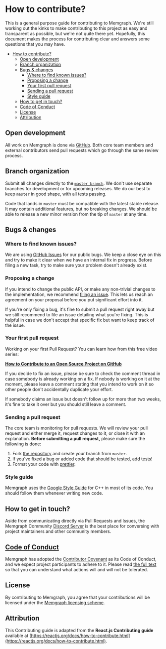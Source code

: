 # How to contribute?

This is a general purpose guide for contributing to Memgraph. We're still
working out the kinks to make contributing to this project as easy and
transparent as possible, but we're not quite there yet. Hopefully, this document
makes the process for contributing clear and answers some questions that you may
have.

- [How to contribute?](#how-to-contribute)
  - [Open development](#open-development)
  - [Branch organization](#branch-organization)
  - [Bugs & changes](#bugs--changes)
    - [Where to find known issues?](#where-to-find-known-issues)
    - [Proposing a change](#proposing-a-change)
    - [Your first pull request](#your-first-pull-request)
    - [Sending a pull request](#sending-a-pull-request)
    - [Style guide](#style-guide)
  - [How to get in touch?](#how-to-get-in-touch)
  - [Code of Conduct](#code-of-conduct)
  - [License](#license)
  - [Attribution](#attribution)

## Open development

All work on Memgraph is done via [GitHub](https://github.com/memgraph/memgraph).
Both core team members and external contributors send pull requests which go
through the same review process.

## Branch organization

Submit all changes directly to the [`master
branch`](https://github.com/memgraph/memgraph/tree/master). We don't use
separate branches for development or for upcoming releases. We do our best to
keep `master` in good shape, with all tests passing.

Code that lands in `master` must be compatible with the latest stable release.
It may contain additional features, but no breaking changes. We should be able
to release a new minor version from the tip of `master` at any time.

## Bugs & changes

### Where to find known issues?

We are using [GitHub Issues](https://github.com/memgraph/memgraph/issues) for
our public bugs. We keep a close eye on this and try to make it clear when we
have an internal fix in progress. Before filing a new task, try to make sure
your problem doesn't already exist.

### Proposing a change

If you intend to change the public API, or make any non-trivial changes to the
implementation, we recommend [filing an
issue](https://github.com/memgraph/memgraph/issues/new). This lets us reach an
agreement on your proposal before you put significant effort into it.

If you're only fixing a bug, it's fine to submit a pull request right away but
we still recommend to file an issue detailing what you're fixing. This is
helpful in case we don't accept that specific fix but want to keep track of the
issue.

### Your first pull request

Working on your first Pull Request? You can learn how from this free video
series:

**[How to Contribute to an Open Source Project on
GitHub](https://app.egghead.io/courses/how-to-contribute-to-an-open-source-project-on-github)**

If you decide to fix an issue, please be sure to check the comment thread in
case somebody is already working on a fix. If nobody is working on it at the
moment, please leave a comment stating that you intend to work on it so other
people don't accidentally duplicate your effort.

If somebody claims an issue but doesn't follow up for more than two weeks, it's
fine to take it over but you should still leave a comment.

### Sending a pull request

The core team is monitoring for pull requests. We will review your pull request
and either merge it, request changes to it, or close it with an explanation.
**Before submitting a pull request,** please make sure the following is done:

1. Fork [the repository](https://github.com/memgraph/memgraph) and create your
   branch from `master`.
2. If you've fixed a bug or added code that should be tested, add tests!
3. Format your code with [prettier](https://github.com/prettier/prettier).

### Style guide

Memgraph uses the [Google Style
Guide](https://google.github.io/styleguide/cppguide.html) for C++ in most of its
code. You should follow them whenever writing new code.

## How to get in touch?

Aside from communicating directly via Pull Requests and Issues, the Memgraph
Community [Discord Server](https://discord.gg/memgraph) is the best place for
conversing with project maintainers and other community members.

## [Code of Conduct](https://github.com/memgraph/memgraph/blob/master/CODE_OF_CONDUCT.md)

Memgraph has adopted the [Contributor
Covenant](https://www.contributor-covenant.org/) as its Code of Conduct, and we
expect project participants to adhere to it. Please read [the full
text](https://github.com/memgraph/memgraph/blob/master/CODE_OF_CONDUCT.md) so
that you can understand what actions will and will not be tolerated.

## License

By contributing to Memgraph, you agree that your contributions will be licensed
under the [Memgraph licensing
scheme](https://github.com/memgraph/memgraph/blob/master/LICENSE).

## Attribution

This Contributing guide is adapted from the **React.js Contributing guide**
available at
[https://reactjs.org/docs/how-to-contribute.html](https://reactjs.org/docs/how-to-contribute.html).
